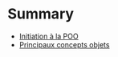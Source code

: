# Summary

* [Initiation à la POO](chapters/01-initiation-poo.md)
* [Principaux concepts objets](chapters/02-principaux-concepts-objet.md)

